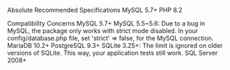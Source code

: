 Absolute Recommended Specifications
MySQL 5.7+
PHP 8.2

Compatibility Concerns
MySQL 5.7+
MySQL 5.5~5.6: Due to a bug in MySQL, the package only works with strict mode disabled.
In your config/database.php file, set 'strict' => false, for the MySQL connection.
MariaDB 10.2+
PostgreSQL 9.3+
SQLite 3.25+: The limit is ignored on older versions of SQLite. This way, your application tests still work.
SQL Server 2008+
